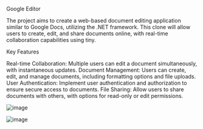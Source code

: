 Google Editor 


The project aims to create a web-based document editing application similar to Google Docs, utilizing the .NET framework. This clone will allow users to create, edit, and share documents online, with real-time collaboration capabilities using tiny.

Key Features

Real-time Collaboration: Multiple users can edit a document simultaneously, with instantaneous updates.
Document Management: Users can create, edit, and manage documents, including formatting options and file uploads.
User Authentication: Implement user authentication and authorization to ensure secure access to documents.
File Sharing: Allow users to share documents with others, with options for read-only or edit permissions.

![image](https://github.com/user-attachments/assets/f1324813-085d-4dd9-bf4d-d66914d0b872)

![image](https://github.com/user-attachments/assets/3ae24602-df71-4546-a4c0-66fe35c26259)

